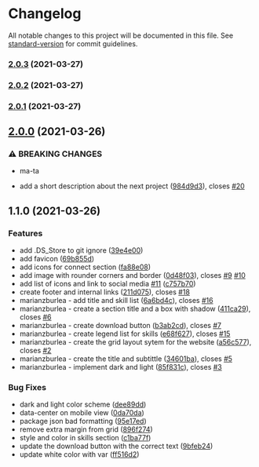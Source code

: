 # Changelog

All notable changes to this project will be documented in this file. See [standard-version](https://github.com/conventional-changelog/standard-version) for commit guidelines.

### [2.0.3](https://github.com/codetapacademy/html-css-javascript-starterclear/compare/v2.0.0...v2.0.3) (2021-03-27)

### [2.0.2](https://github.com/codetapacademy/html-css-javascript-starterclear/compare/v2.0.0...v2.0.2) (2021-03-27)

### [2.0.1](https://github.com/codetapacademy/html-css-javascript-starterclear/compare/v2.0.0...v2.0.1) (2021-03-27)

## [2.0.0](https://github.com/codetapacademy/html-css-javascript-starterclear/compare/v1.1.0...v2.0.0) (2021-03-26)


### ⚠ BREAKING CHANGES

* ma-ta

* add a short description about the next project ([984d9d3](https://github.com/codetapacademy/html-css-javascript-starterclear/commit/984d9d30ff815f718e0378fe7b115ff46ee297fd)), closes [#20](https://github.com/codetapacademy/html-css-javascript-starterclear/issues/20)

## 1.1.0 (2021-03-26)


### Features

* add .DS_Store to git ignore ([39e4e00](https://github.com/codetapacademy/html-css-javascript-starterclear/commit/39e4e00e36f2ca05252e9d2f2ad78e96b10cb880))
* add favicon ([69b855d](https://github.com/codetapacademy/html-css-javascript-starterclear/commit/69b855dfe827a99a071ddc18763a1da8509c9531))
* add icons for connect section ([fa88e08](https://github.com/codetapacademy/html-css-javascript-starterclear/commit/fa88e08b52c95bc981c9b1908d6acb845253e9d5))
* add image with rounder corners and border ([0d48f03](https://github.com/codetapacademy/html-css-javascript-starterclear/commit/0d48f03e1840470890473c5b89311868b2be4865)), closes [#9](https://github.com/codetapacademy/html-css-javascript-starterclear/issues/9) [#10](https://github.com/codetapacademy/html-css-javascript-starterclear/issues/10)
* add list of icons and link to social media [#11](https://github.com/codetapacademy/html-css-javascript-starterclear/issues/11) ([c757b70](https://github.com/codetapacademy/html-css-javascript-starterclear/commit/c757b70575f0cce478c14fb5dc9c0ae70e0cd57f))
* create footer and internal links ([211d075](https://github.com/codetapacademy/html-css-javascript-starterclear/commit/211d0756a39d1a562149a9568ad1511bbc8da0e0)), closes [#18](https://github.com/codetapacademy/html-css-javascript-starterclear/issues/18)
* marianzburlea - add title and skill list ([6a6bd4c](https://github.com/codetapacademy/html-css-javascript-starterclear/commit/6a6bd4ca4b888c462507ad5fc78aae96a400708b)), closes [#16](https://github.com/codetapacademy/html-css-javascript-starterclear/issues/16)
* marianzburlea - create a section title and a box with shadow ([411ca29](https://github.com/codetapacademy/html-css-javascript-starterclear/commit/411ca29395e3bc00480f758cd522f0355c9a4d85)), closes [#6](https://github.com/codetapacademy/html-css-javascript-starterclear/issues/6)
* marianzburlea - create download button ([b3ab2cd](https://github.com/codetapacademy/html-css-javascript-starterclear/commit/b3ab2cd9be0cb1213d1d55217a72d4ff9acd9195)), closes [#7](https://github.com/codetapacademy/html-css-javascript-starterclear/issues/7)
* marianzburlea - create legend list for skills ([e68f627](https://github.com/codetapacademy/html-css-javascript-starterclear/commit/e68f6272781e1ed17a248cb7c1f945b99bbeb95f)), closes [#15](https://github.com/codetapacademy/html-css-javascript-starterclear/issues/15)
* marianzburlea - create the grid layout sytem for the website ([a56c577](https://github.com/codetapacademy/html-css-javascript-starterclear/commit/a56c57775bb2dca306083172e9df150c64503f0c)), closes [#2](https://github.com/codetapacademy/html-css-javascript-starterclear/issues/2)
* marianzburlea - create the title and subtittle ([34601ba](https://github.com/codetapacademy/html-css-javascript-starterclear/commit/34601ba4f189c769b47ec3af415e8724d7af3200)), closes [#5](https://github.com/codetapacademy/html-css-javascript-starterclear/issues/5)
* marianzburlea - implement dark and light ([85f831c](https://github.com/codetapacademy/html-css-javascript-starterclear/commit/85f831c4cab7c8f3fc4177a43001c8306d8011fa)), closes [#3](https://github.com/codetapacademy/html-css-javascript-starterclear/issues/3)


### Bug Fixes

* dark and light color scheme ([dee89dd](https://github.com/codetapacademy/html-css-javascript-starterclear/commit/dee89ddfae109d06b5e8a007a3740ea4bf17e9b3))
* data-center on mobile view ([0da70da](https://github.com/codetapacademy/html-css-javascript-starterclear/commit/0da70daa8b9cabd540c0e94cace36d5e757bfa56))
* package json bad formatting ([95e17ed](https://github.com/codetapacademy/html-css-javascript-starterclear/commit/95e17ed15844e8c03e5434763e8d39b6c575c56e))
* remove extra margin from grid ([896f274](https://github.com/codetapacademy/html-css-javascript-starterclear/commit/896f27449db0f59990e551bccdb43eae2d10ad6a))
* style and color in skills section ([c1ba77f](https://github.com/codetapacademy/html-css-javascript-starterclear/commit/c1ba77fb5c772b98860823fced95ac59554a0ae8))
* update the download button with the correct text ([9bfeb24](https://github.com/codetapacademy/html-css-javascript-starterclear/commit/9bfeb24773d5005ae16c77b832b010c34a8c72d0))
* update white color with var ([ff516d2](https://github.com/codetapacademy/html-css-javascript-starterclear/commit/ff516d2abfca5914db308788c621218cea8e3cc3))
